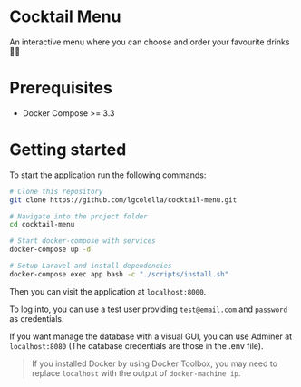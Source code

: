 # Cocktail Menu
An interactive menu where you can choose and order your favourite drinks 🍺🍹

# Prerequisites

- Docker Compose >= 3.3

# Getting started

To start the application run the following commands:

```sh
# Clone this repository
git clone https://github.com/lgcolella/cocktail-menu.git

# Navigate into the project folder
cd cocktail-menu

# Start docker-compose with services
docker-compose up -d

# Setup Laravel and install dependencies
docker-compose exec app bash -c "./scripts/install.sh"
```

Then you can visit the application at `localhost:8000`.

To log into, you can use a test user providing `test@email.com` and `password` as credentials.

If you want manage the database with a visual GUI, you can use Adminer at `localhost:8080` (The database credentials are those in the .env file).

> If you installed Docker by using Docker Toolbox, you may need to replace `localhost` with the output of `docker-machine ip`.
